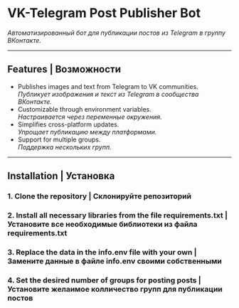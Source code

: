 # VK-Telegram Post Publisher Bot  
_Автоматизированный бот для публикации постов из Telegram в группу ВКонтакте._

---

## Features | Возможности
- Publishes images and text from Telegram to VK communities.  
  _Публикует изображения и текст из Telegram в сообщества ВКонтакте._  
- Customizable through environment variables.  
  _Настраивается через переменные окружения._  
- Simplifies cross-platform updates.  
  _Упрощает публикацию между платформами._
- Support for multiple groups.  
  _Поддержка нескольких групп._

---

## Installation | Установка
### 1. Clone the repository | Склонируйте репозиторий
### 2. Install all necessary libraries from the file requirements.txt | Установите все необходимые библиотеки из файла requirements.txt
### 3. Replace the data in the info.env file with your own | Замените данные в файле info.env своими собственными
### 4. Set the desired number of groups for posting posts | Установите желаимое колличество групп для публикации постов
